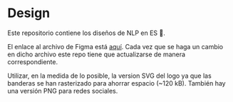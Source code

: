 # Design

Este repositorio contiene los diseños de NLP en ES 🤗.

El enlace al archivo de Figma está [aquí](https://www.figma.com/file/N1igxjMV7mWYLIDDN2lCXS/design?node-id=0%3A1). Cada vez que se haga un cambio en dicho archivo este repo tiene que actualizarse de manera correspondiente.

Utilizar, en la medida de lo posible, la version SVG del logo ya que las banderas se han rasterizado para ahorrar espacio (~120 kB). También hay una versión PNG para redes sociales.
